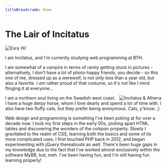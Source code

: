 ```yaml
---
titleBreadcrumb: Home
...
```

The Lair of Incitatus
===============================

<img src="img/esra_avatar.jpg" alt="Esra" style="float: left; padding-right: 5px;" />

Hi!

I am Incitatus, and I'm currently studying web programming at BTH.

I am somewhat of a vampire in terms of rarely getting stuck in pictures - alternatively, I don't have a lot of photo-happy friends, you decide - so this one of me, dressed up as a werewolf, is not only less than a year old, but also a favorite. I *am* rather proud of that costume, so it's not like I mind flinging it at everyone...

<img src="img/jagoathena.jpg" alt="Incitatus & Athena" class="big-img" style="float: right; padding-left: 5px;" />

I am a northern soul living on the Swedish west coast. I have a huge derpy horse, whom I love dearly and spend a lot of time with. I also have two fluffy cats, but they prefer being anonymous. Cats, y'know. ;)

Web design and programming is something I've been poking at for over a decade now. I took my first steps in the early 00s, picking apart HTML tables and discovering the wonders of the *colspan* property. Slowly I gravitated to the realm of CSS, learning both the basics and some of its more complicated uses. I first touched PHP back in 2012, and began experimenting with jQuery thereabouts as well. There's been huge gaps in my knowledge due to the fact that I've worked almost exclusively within the software MyBB, but, meh. I've been having fun, and I'm still having fun learning properly!
<br style="clear: both;" />
